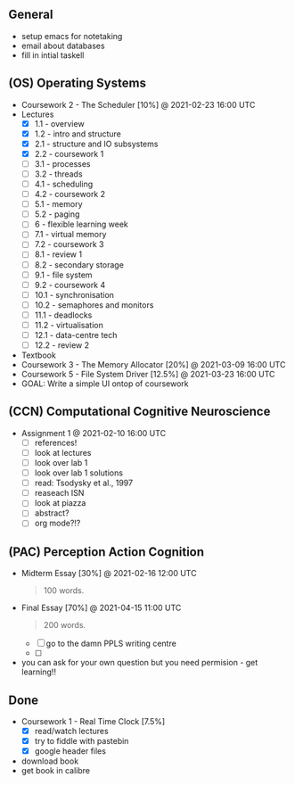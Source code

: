 ## General

- setup emacs for notetaking
- email about databases
- fill in intial taskell

## (OS) Operating Systems

- Coursework 2 - The Scheduler [10%]
    @ 2021-02-23 16:00 UTC
- Lectures
    * [x] 1.1 - overview
    * [x] 1.2 - intro and structure
    * [x] 2.1 - structure and IO subsystems
    * [x] 2.2 - coursework 1
    * [ ] 3.1 - processes
    * [ ] 3.2 - threads
    * [ ] 4.1 - scheduling
    * [ ] 4.2 - coursework 2
    * [ ] 5.1 - memory
    * [ ] 5.2 - paging
    * [ ] 6 - flexible learning week
    * [ ] 7.1 - virtual memory
    * [ ] 7.2 - coursework 3
    * [ ] 8.1 - review 1
    * [ ] 8.2 - secondary storage
    * [ ] 9.1 - file system
    * [ ] 9.2 - coursework 4
    * [ ] 10.1 - synchronisation
    * [ ] 10.2 - semaphores and monitors
    * [ ] 11.1 - deadlocks
    * [ ] 11.2 - virtualisation
    * [ ] 12.1 - data-centre tech
    * [ ] 12.2 - review 2
- Textbook
- Coursework 3 - The Memory Allocator [20%]
    @ 2021-03-09 16:00 UTC
- Coursework 5 - File System Driver [12.5%]
    @ 2021-03-23 16:00 UTC
- GOAL: Write a simple UI ontop of coursework

## (CCN) Computational Cognitive Neuroscience

- Assignment 1
    @ 2021-02-10 16:00 UTC
    * [ ] references!
    * [ ] look at lectures 
    * [ ] look over lab 1
    * [ ] look over lab 1 solutions
    * [ ] read: Tsodysky et al., 1997
    * [ ] reaseach ISN
    * [ ] look at piazza
    * [ ] abstract?
    * [ ] org mode?!?

## (PAC) Perception Action Cognition

- Midterm Essay  [30%]
    @ 2021-02-16 12:00 UTC
    > 100 words.
- Final Essay [70%]
    @ 2021-04-15 11:00 UTC
    > 200 words.
    * [ ] go to the damn PPLS writing centre
    * [ ] 
- you can ask for your own question but you need permision - get learning!!

## Done

- Coursework 1 - Real Time Clock [7.5%]
    * [x] read/watch lectures
    * [x] try to fiddle with pastebin
    * [x] google header files
- download book
- get book in calibre
